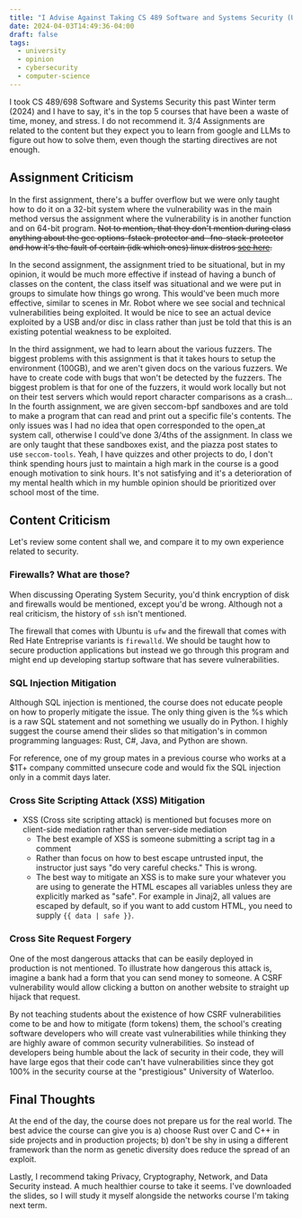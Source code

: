 ```yaml
---
title: "I Advise Against Taking CS 489 Software and Systems Security (University of Waterloo)"
date: 2024-04-03T14:49:36-04:00
draft: false
tags:
  - university
  - opinion
  - cybersecurity
  - computer-science
---
```


I took CS 489/698 Software and Systems Security this past Winter term (2024) and I have to say, it's in the top 5 courses that have been a waste of time, money, and stress. I do not recommend it. 3/4 Assignments are related to the content but they expect you to learn from google and LLMs to figure out how to solve them, even though the starting directives are not enough.

## Assignment Criticism

In the first assignment, there's a buffer overflow but we were only taught how to do it on a 32-bit system where the vulnerability was in the main method versus the assignment where the vulnerability is in another function and on 64-bit program. ~~Not to mention, that they don't mention during class anything about the gcc options-fstack-protector and -fno-stack-protector and how it's the fault of certain (idk which ones) linux distros [see here](https://stackoverflow.com/a/10713028/7732434).~~

In the second assignment, the assignment tried to be situational, but in my opinion, it would be much more effective if instead of having a bunch of classes on the content, the class itself was situational and we were put in groups to simulate how things go wrong. This would've been much more effective, similar to scenes in Mr. Robot where we see social and technical vulnerabilities being exploited. It would be nice to see an actual device exploited by a USB and/or disc in class rather than just be told that this is an existing potential weakness to be exploited.

In the third assignment, we had to learn about the various fuzzers. The biggest problems with this assignment is that it takes hours to setup the environment (100GB), and we aren't given docs on the various fuzzers. We have to create code with bugs that won't be detected by the fuzzers. The biggest problem is that for one of the fuzzers, it would work locally but not on their test servers which would report character comparisons as a crash...
In the fourth assignment, we are given seccom-bpf sandboxes and are told to make a program that can read and print out a specific file's contents. The only issues was I had no idea that open corresponded to the open_at system call, otherwise I could've done 3/4ths of the assignment.
In class we are only taught that these sandboxes exist, and the piazza post states to use `seccom-tools`. Yeah, I have quizzes and other projects to do, I don't think spending hours just to maintain a high mark in the course is a good enough motivation to sink hours. It's not satisfying and it's a deterioration of my mental health which in my humble opinion should be prioritized over school most of the time.

## Content Criticism

Let's review some content shall we, and compare it to my own experience related to security.

### Firewalls? What are those?

When discussing Operating System Security, you'd think encryption of disk and firewalls would be mentioned, except you'd be wrong. Although not a real criticism, the history of `ssh` isn't mentioned.

The firewall that comes with Ubuntu is `ufw` and the firewall that comes with Red Hate Entreprise variants is `firewalld`. We should be taught how to secure production applications but instead we go through this program and might end up developing startup software that has severe vulnerabilities.

### SQL Injection Mitigation

Although SQL injection is mentioned, the course does not educate people on how to properly mitigate the issue. The only thing given is the %s which is a raw SQL statement and not something we usually do in Python. I highly suggest the course amend their slides so that mitigation's in common programming languages: Rust, C#, Java, and Python are shown.

For reference, one of my group mates in a previous course who works at a $1T+ company committed unsecure code and would fix the SQL injection only in a commit days later.

### Cross Site Scripting Attack (XSS) Mitigation

- XSS (Cross site scripting attack) is mentioned but focuses more on client-side mediation rather than server-side mediation
  - The best example of XSS is someone submitting a script tag in a comment
  - Rather than focus on how to best escape untrusted input, the instructor just says "do very careful checks." This is wrong.
  - The best way to mitigate an XSS is to make sure your whatever you are using to generate the HTML escapes all variables unless they are explicitly marked as "safe". For example in Jinaj2, all values are escaped by default, so if you want to add custom HTML, you need to supply `{{ data | safe }}`.

### Cross Site Request Forgery

One of the most dangerous attacks that can be easily deployed in production is not mentioned. To illustrate how dangerous this attack is, imagine a bank had a form that you can send money to someone. A CSRF vulnerability would allow clicking a button on another website to straight up hijack that request.

By not teaching students about the existence of how CSRF vulnerabilities come to be and how to mitigate (form tokens) them, the school's creating software developers who will create vast vulnerabilities while thinking they are highly aware of common security vulnerabilities. So instead of  developers being humble about the lack of security in their code, they will have large egos that their code can't have vulnerabilities since they got 100% in the security course at the "prestigious" University of Waterloo.

## Final Thoughts

At the end of the day, the course does not prepare us for the real world. The best advice the course can give you is a) choose Rust over C and C++ in side projects and in production projects; b) don't be shy in using a different framework than the norm as genetic diversity does reduce the spread of an exploit.

Lastly, I recommend taking Privacy, Cryptography, Network, and Data Security instead. A much healthier course to take it seems. I've downloaded the slides, so I will study it myself alongside the networks course I'm taking next term.
